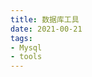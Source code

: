 ```yaml
---
title: 数据库工具
date: 2021-00-21
tags:
- Mysql
- tools
---
```

<tools-grid>

<tools-index
    cover="https://qiniu.wuchuheng.com/images/images/removebg-preview.png"
    name="navicat"
    desc='国产软件，好用,缺点4000多正版授权费，太贵了'
    website='https://www.navicat.com'
    :links =" [
        {type: 'M1', url: 'https://qiniu.wuchuheng.com/tools/NavicatPremium15029%207.29.24%20PM.zip'},
        {type: 'mac', url: 'http://qiniu.wuchuheng.com/Navicat_Premium_15.0.12_macwk.com.dmg'},
        {type: 'windows', url: 'http://qiniu.wuchuheng.com/navicat%E4%B8%AD%E6%96%87%E7%89%88%E7%A0%B4%E8%A7%A3.zip'},
    ]"
/>
<tools-index
    cover="https://qiniu.wuchuheng.com/images/images/sequelpro.png"
    name="sequelpro"
    desc='免费开源的sql客户端'
    website='https://www.sequelpro.com/'
    :links =" [
        {type: 'mac', url: 'https://qiniu.wuchuheng.com/images/tools/sequel-pro-1.1.2.dmg'},
    ]"
/>
</tools-grid>
